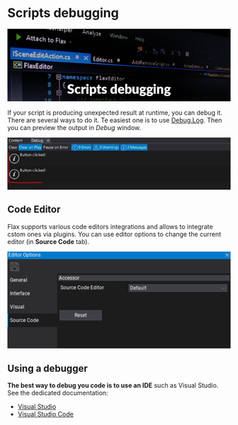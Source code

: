 # Scripts debugging

![Debugger](media/Post_FlaxFacts010.jpg)

If your script is producing unexpected result at runtime, you can debug it. There are several ways to do it. Te easiest one is to use [Debug.Log](https://docs.flaxengine.com/api/FlaxEngine.Debug.html#FlaxEngine_Debug_Log_System_Object_).
Then you can preview the output in *Debug* window.

![Debug window](media/debug-log-win.jpg)

## Code Editor

Flax supports various code editors integrations and allows to integrate cstom ones via plugins.
You can use editor options to change the current editor (in **Source Code** tab).

![Source Code Editor](media/source-code-editor.png)

## Using a debugger

**The best way to debug you code is to use an IDE** such as Visual Studio. See the dedicated documentation:
* [Visual Studio](visual-studio.md)
* [Visual Studio Code](visual-studio-code.md)

